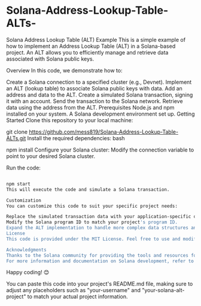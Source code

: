 # Solana-Address-Lookup-Table-ALTs-

Solana Address Lookup Table (ALT) Example
This is a simple example of how to implement an Address Lookup Table (ALT) in a Solana-based project. An ALT allows you to efficiently manage and retrieve data associated with Solana public keys.

Overview
In this code, we demonstrate how to:

Create a Solana connection to a specified cluster (e.g., Devnet).
Implement an ALT (lookup table) to associate Solana public keys with data.
Add an address and data to the ALT.
Create a simulated Solana transaction, signing it with an account.
Send the transaction to the Solana network.
Retrieve data using the address from the ALT.
Prerequisites
Node.js and npm installed on your system.
A Solana development environment set up.
Getting Started
Clone this repository to your local machine:

git clone https://github.com/mess819/Solana-Address-Lookup-Table-ALTs.git
Install the required dependencies:
bash

npm install
Configure your Solana cluster:
Modify the connection variable to point to your desired Solana cluster.

Run the code:
```bash

npm start
This will execute the code and simulate a Solana transaction.

Customization
You can customize this code to suit your specific project needs:

Replace the simulated transaction data with your application-specific data.
Modify the Solana program ID to match your project's program ID.
Expand the ALT implementation to handle more complex data structures and use cases.
License
This code is provided under the MIT License. Feel free to use and modify it for your projects.

Acknowledgments
Thanks to the Solana community for providing the tools and resources for Solana development.
For more information and documentation on Solana development, refer to the official Solana documentation.

```

Happy coding! 😊

You can paste this code into your project's README.md file, making sure to adjust any placeholders such as "your-username" and "your-solana-alt-project" to match your actual project information.
